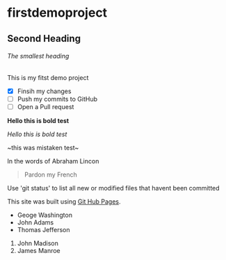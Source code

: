 # firstdemoproject

## Second Heading

###### The smallest heading 
This is my fitst demo project

- [x] Finsih my changes
- [ ] Push my commits to GitHub
- [ ] Open a Pull request

**Hello this is bold test**

*Hello this is bold test*

~this was mistaken test~

In the words of Abraham Lincon
> Pardon my French

Use 'git status' to list all new or modified files that havent been committed

This site was built using [Git Hub Pages](https://pages.github.com/).

- Geoge Washington
- John Adams
- Thomas Jefferson

1. John Madison
2. James Manroe
